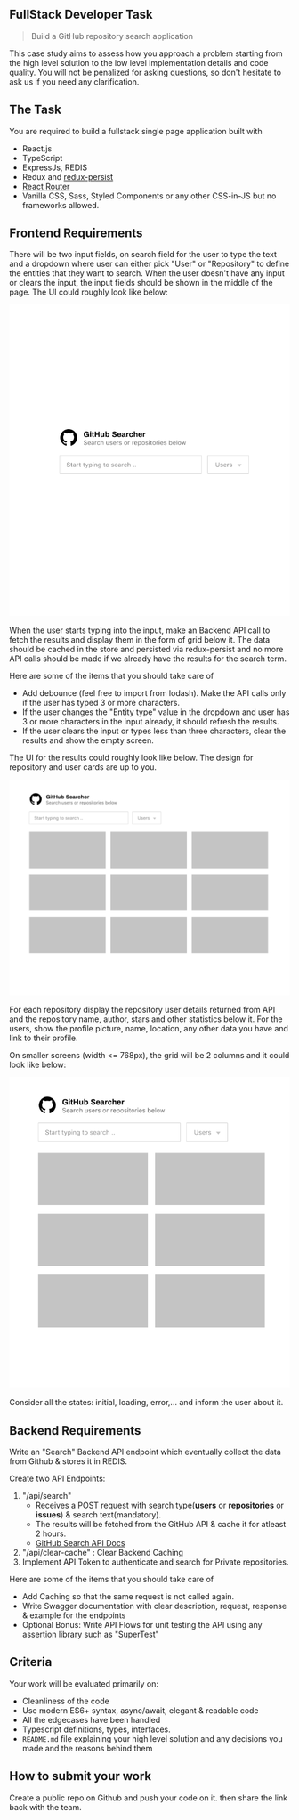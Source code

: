 ## FullStack Developer Task

> Build a GitHub repository search application

This case study aims to assess how you approach a problem starting from the high level solution to the low level implementation details and code quality. You will not be penalized for asking questions, so don't hesitate to ask us if you need any clarification.

## The Task

You are required to build a fullstack single page application built with

* React.js
* TypeScript
* ExpressJs, REDIS
* Redux and [redux-persist](https://github.com/rt2zz/redux-persist)
* [React Router](https://github.com/ReactTraining/react-router)
* Vanilla CSS, Sass, Styled Components or any other CSS-in-JS but no frameworks allowed.


## Frontend Requirements

There will be two input fields, on search field for the user to type the text and a dropdown where user can either pick "User" or "Repository" to define the entities that they want to search. When the user doesn't have any input or clears the input, the input fields should be shown in the middle of the page. The UI could roughly look like below:

![](./mockup-3.png)

When the user starts typing into the input, make an Backend API call to fetch the results and display them in the form of grid below it. The data should be cached in the store and persisted via redux-persist and no more API calls should be made if we already have the results for the search term.

Here are some of the items that you should take care of

* Add debounce (feel free to import from lodash). Make the API calls only if the user has typed 3 or more characters.
* If the user changes the "Entity type" value in the dropdown and user has 3 or more characters in the input already, it should refresh the results.
* If the user clears the input or types less than three characters, clear the results and show the empty screen.

The UI for the results could roughly look like below. The design for repository and user cards are up to you.

![](./mockup-1.png)

For each repository display the repository user details returned from API and the repository name, author, stars and other statistics below it. For the users, show the profile picture, name, location, any other data you have and link to their profile.

On smaller screens (width <= 768px), the grid will be 2 columns and it could look like below:

![](./mockup-2.png)

Consider all the states: initial, loading, error,... and inform the user about it.

## Backend Requirements

Write an "Search" Backend API endpoint which eventually collect the data from Github & stores it in REDIS.

Create two API Endpoints:
1.  "/api/search"
    - Receives a POST request with search type(**users** or **repositories** or **issues**) & search text(mandatory).
    - The results will be fetched from the GitHub API & cache it for atleast 2 hours.
    * [GitHub Search API Docs](https://developer.github.com/v3/search/)
2.  "/api/clear-cache" : Clear Backend Caching
3.  Implement API Token to authenticate and search for Private repositories.

Here are some of the items that you should take care of

* Add Caching so that the same request is not called again.
* Write Swagger documentation with clear description, request, response & example for the endpoints
* Optional Bonus: Write API Flows for unit testing the API using any assertion library such as "SuperTest"


## Criteria

Your work will be evaluated primarily on:

* Cleanliness of the code
* Use modern ES6+ syntax, async/await, elegant & readable code
* All the edgecases have been handled
* Typescript definitions, types, interfaces.
* `README.md` file explaining your high level solution and any decisions you made and the reasons behind them

## How to submit your work

Create a public repo on Github and push your code on it. then share the link back with the team.
